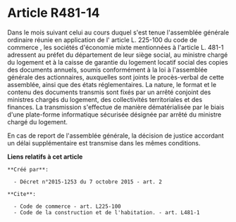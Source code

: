 # Article R481-14

Dans le mois suivant celui au cours duquel s'est tenue l'assemblée générale ordinaire réunie en application de l'
article L. 225-100 du code de commerce
, les sociétés d'économie mixte mentionnées à l'article L. 481-1 adressent au préfet du département de leur siège social, au
ministre chargé du logement et à la caisse de garantie du logement locatif social des copies des documents annuels, soumis
conformément à la loi à l'assemblée générale des actionnaires, auxquelles sont joints le procès-verbal de cette assemblée,
ainsi que des états réglementaires. La nature, le format et le contenu des documents transmis sont fixés par un arrêté
conjoint des ministres chargés du logement, des collectivités territoriales et des finances. La transmission s'effectue de
manière dématérialisée par le biais d'une plate-forme informatique sécurisée désignée par arrêté du ministre chargé du
logement. 

En cas de report de l'assemblée générale, la décision de justice accordant un délai supplémentaire est transmise dans les
mêmes conditions.

**Liens relatifs à cet article**

	**Créé par**:

	  - Décret n°2015-1253 du 7 octobre 2015 - art. 2

	**Cite**:

	  - Code de commerce - art. L225-100
	  - Code de la construction et de l'habitation. - art. L481-1

